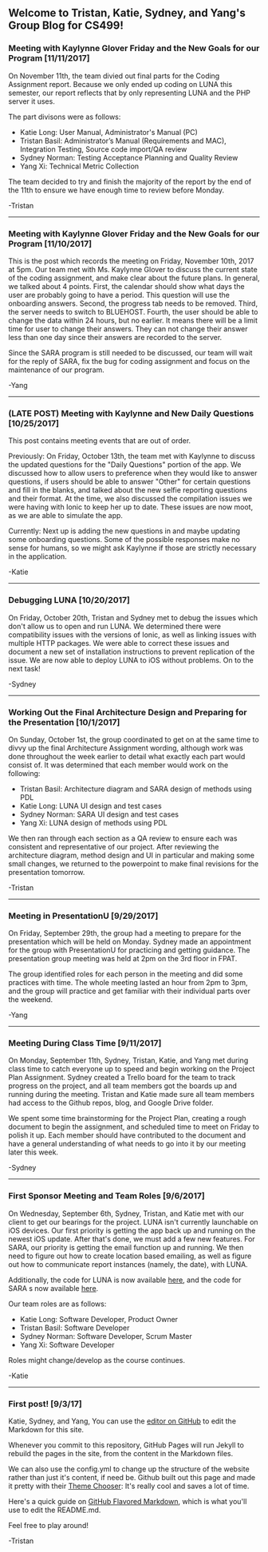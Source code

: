 ## Welcome to Tristan, Katie, Sydney, and Yang's Group Blog for CS499!

### Meeting with Kaylynne Glover Friday and the New Goals for our Program [11/11/2017]
On November 11th, the team divied out final parts for the Coding Assignment report. Because we only ended up coding on LUNA this semester, our report reflects that by only representing LUNA and the PHP server it uses. 

The part divisons were as follows:

* Katie Long: User Manual, Administrator's Manual (PC)
* Tristan Basil: Administrator’s Manual (Requirements and MAC), Integration Testing, Source code import/QA review
* Sydney Norman: Testing Acceptance Planning and Quality Review
* Yang Xi: Technical Metric Collection

The team decided to try and finish the majority of the report by the end of the 11th to ensure we have enough time to review before Monday.

-Tristan

<hr>

### Meeting with Kaylynne Glover Friday and the New Goals for our Program [11/10/2017]
This is the post which records the meeting on Friday, November 10th, 2017 at 5pm. Our team met with Ms. Kaylynne Glover to discuss the current state of the coding assignment, and make clear about the future plans. In general, we talked about 4 points. First, the calendar should show what days the user are probably going to have a period. This question will use the onboarding answers. Second, the progress tab needs to be removed. Third, the server needs to switch to BLUEHOST. Fourth, the user should be able to change the data within 24 hours, but no earlier. It means there will be a limit time for user to change their answers. They can not change their answer less than one day since their answers are recorded to the server.

Since the SARA program is still needed to be discussed, our team will wait for the reply of SARA, fix the bug for coding assignment and focus on the maintenance of our program.

-Yang

<hr>

### (LATE POST) Meeting with Kaylynne and New Daily Questions [10/25/2017]
This post contains meeting events that are out of order. 

Previously: On Friday, October 13th, the team met with Kaylynne to discuss the updated questions for the "Daily Questions" portion of the app. We discussed how to allow users to preference when they would like to answer questions, if users should be able to answer "Other" for certain questions and fill in the blanks, and talked about the new selfie reporting questions and their format. At the time, we also discussed the compilation issues we were having with Ionic to keep her up to date. These issues are now moot, as we are able to simulate the app.

Currently: Next up is adding the new questions in and maybe updating some onboarding questions. Some of the possible responses make no sense for humans, so we might ask Kaylynne if those are strictly necessary in the application.

-Katie

<hr>

### Debugging LUNA [10/20/2017]
On Friday, October 20th, Tristan and Sydney met to debug the issues which don't allow us to open and run LUNA. We determined there were compatibility issues with the versions of Ionic, as well as linking issues with multiple HTTP packages. We were able to correct these issues and document a new set of installation instructions to prevent replication of the issue. We are now able to deploy LUNA to iOS without problems. On to the next task!

-Sydney

<hr>

### Working Out the Final Architecture Design and Preparing for the Presentation [10/1/2017]
On Sunday, October 1st, the group coordinated to get on at the same time to divvy up the final Architecture Assignment wording, although work was done throughout the week earlier to detail what exactly each part would consist of. It was determined that each member would work on the following:
* Tristan Basil: Architecture diagram and SARA design of methods using PDL
* Katie Long: LUNA UI design and test cases
* Sydney Norman: SARA UI design and test cases
* Yang Xi: LUNA design of methods using PDL

We then ran through each section as a QA review to ensure each was consistent and representative of our project. After reviewing the architecture diagram, method design and UI in particular and making some small changes, we returned to the powerpoint to make final revisions for the presentation tomorrow.

-Tristan

<hr>

### Meeting in PresentationU [9/29/2017]
On Friday, September 29th, the group had a meeting to prepare for the presentation which will be held on Monday. Sydney made an appointment for the group with PresentationU for practicing and getting guidance. The presentation group meeting was held at 2pm on the 3rd floor in FPAT. 

The group identified roles for each person in the meeting and did some practices with time. The whole meeting lasted an hour from 2pm to 3pm, and the group will practice and get familiar with their individual parts over the weekend.

-Yang

<hr>

### Meeting During Class Time [9/11/2017]
On Monday, September 11th, Sydney, Tristan, Katie, and Yang met during class time to catch everyone up to speed and begin working on the Project Plan Assignment. Sydney created a Trello board for the team to track progress on the project, and all team members got the boards up and running during the meeting. Tristan and Katie made sure all team members had access to the Github repos, blog, and Google Drive folder.

We spent some time brainstorming for the Project Plan, creating a rough document to begin the assignment, and scheduled time to meet on Friday to polish it up. Each member should have contributed to the document and have a general understanding of what needs to go into it by our meeting later this week.

-Sydney

<hr>

### First Sponsor Meeting and Team Roles [9/6/2017]
On Wednesday, September 6th, Sydney, Tristan, and Katie met with our client to get our bearings for the project. LUNA isn't currently launchable on iOS devices. Our first priority is getting the app back up and running on the newest iOS update. After that's done, we must add a few new features. For SARA, our priority is getting the email function up and running. We then need to figure out how to create location based emailing, as well as figure out how to communicate report instances (namely, the date), with LUNA.

Additionally, the code for LUNA is now available [here](https://github.com/katrinamo/LUNA), and the code for SARA s now available [here](https://github.com/katrinamo/SARA-Fall17).

Our team roles are as follows:
* Katie Long: Software Developer, Product Owner 
* Tristan Basil: Software Developer
* Sydney Norman: Software Developer, Scrum Master
* Yang Xi: Software Developer

Roles might change/develop as the course continues. 

-Katie

<hr>

### First post! [9/3/17]

Katie, Sydney, and Yang,
You can use the [editor on GitHub](https://github.com/Immaculato/Immaculato.github.io/edit/master/README.md) to edit the Markdown for this site.

Whenever you commit to this repository, GitHub Pages will run Jekyll to rebuild the pages in the site, from the content in the Markdown files. 

We can also use the config.yml to change up the structure of the website rather than just it's content, if need be. Github built out this page and made it pretty with their [Theme Chooser](https://help.github.com/articles/creating-a-github-pages-site-with-the-jekyll-theme-chooser/): It's really cool and saves a lot of time.

Here's a quick guide on [GitHub Flavored Markdown](https://guides.github.com/features/mastering-markdown/), which is what you'll use to edit the README.md.

Feel free to play around!

-Tristan
